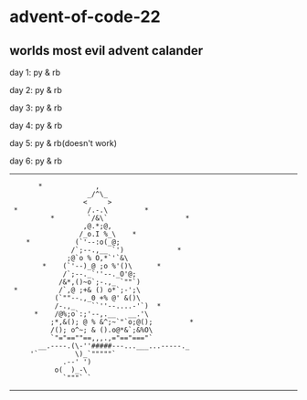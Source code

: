 # advent-of-code-22

## worlds most evil advent calander 

day 1: py & rb

day 2: py & rb

day 3: py & rb

day 4: py & rb

day 5: py & rb(doesn't work)

day 6: py & rb


------------------------------------------------
           *             ,
                       _/^\_
                      <     >
     *                 /.-.\         *
              *        `/&\`                   *
                      ,@.*;@,
                     /_o.I %_\    *
        *           (`'--:o(_@;
                   /`;--.,__ `')             *
                  ;@`o % O,*`'`&\
            *    (`'--)_@ ;o %'()\      *
                 /`;--._`''--._O'@;
                /&*,()~o`;-.,_ `""`)
     *          /`,@ ;+& () o*`;-';\
               (`""--.,_0 +% @' &()\
               /-.,_    ``''--....-'`)  *
          *    /@%;o`:;'--,.__   __.'\
              ;*,&(); @ % &^;~`"`o;@();         *
              /(); o^~; & ().o@*&`;&%O\
              `"="==""==,,,.,="=="==="`
           __.----.(\-''#####---...___...-----._
         '`         \)_`"""""`
                 .--' ')
               o(  )_-\
                 `"""` `
------------------------------------------------
